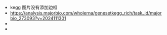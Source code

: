 - kegg  图片没有添加边框
- https://analysis.majorbio.com/wholerna/genesetkegg_rich/task_id/majorbio_273093?v=2024111301
-
-